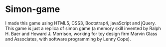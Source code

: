 # Simon-game
I made this game using HTML5, CSS3, Bootstrap4, javaScript and jQuery.
This game is just a replica of simon game (a memory skill invented by Ralph H. Baer and Howard J. Morrison, working for toy design firm Marvin Glass and Associates, with software programming by Lenny Cope).
